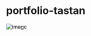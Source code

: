 # portfolio-tastan

![image](https://user-images.githubusercontent.com/105465379/224099359-aeb957df-34b6-4723-81e2-5fcc635002cc.png)
